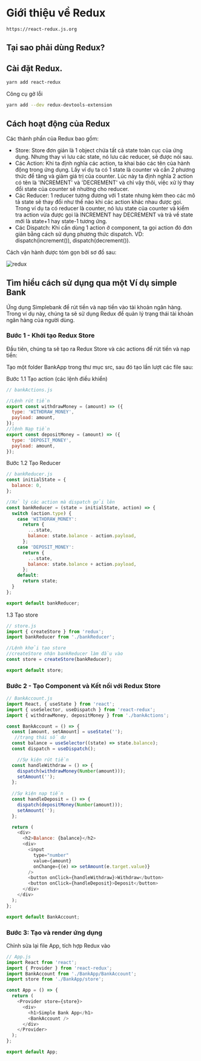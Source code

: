 # Giới thiệu về Redux

    https://react-redux.js.org


##  Tại sao phải dùng Redux?

##  Cài đặt Redux.


```bash
yarn add react-redux
```

Công cụ gở lỗi

```bash
yarn add --dev redux-devtools-extension
```

## Cách hoạt động của Redux

Các thành phần của Redux bao gồm:

- Store: Store đơn giản là 1 object chứa tất cả state toàn cục của ứng dụng. Nhưng thay vì lưu các state, nó lưu các reducer, sẽ được nói sau.
- Các Action: Khi ta định nghĩa các action, ta khai báo các tên của hành động trong ứng dụng. Lấy ví dụ ta có 1 state là counter và cần 2 phương thức để tăng và giảm giá trị của counter. Lúc này ta định nghĩa 2 action có tên là 'INCREMENT' và 'DECREMENT' và chỉ vậy thôi, việc xử lý thay đổi state của counter sẽ nhường cho reducer.
- Các Reducer: 1 reducer tương đương với 1 state nhưng kèm theo các mô tả state sẽ thay đổi như thế nào khi các action khác nhau được gọi. Trong ví dụ ta có reducer là counter, nó lưu state của counter và kiểm tra action vừa được gọi là INCREMENT hay DECREMENT và trả về state mới là state+1 hay state-1 tương ứng.
- Các Dispatch: Khi cần dùng 1 action ở component, ta gọi action đó đơn giản bằng cách sử dụng phương thức dispatch. VD: dispatch(increment()), dispatch(decrement()).


Cách vận hành được tóm gọn bởi sơ đồ sau:

![redux](https://d33wubrfki0l68.cloudfront.net/01cc198232551a7e180f4e9e327b5ab22d9d14e7/b33f4/assets/images/reduxdataflowdiagram-49fa8c3968371d9ef6f2a1486bd40a26.gif)


## Tìm hiểu cách sử dụng qua một Ví dụ simple Bank

Ứng dụng Simplebank để rút tiền và nạp tiền vào tài khoản ngân hàng. Trong ví dụ này, chúng ta sẽ sử dụng Redux để quản lý trạng thái tài khoản ngân hàng của người dùng.

### Bước 1 - Khởi tạo Redux Store

Đầu tiên, chúng ta sẽ tạo ra Redux Store và các actions để rút tiền và nạp tiền:

Tạo một folder BankApp trong thư mục src, sau đó tạo lần lượt các file sau:

Bước 1.1 Tạo action (các lệnh điều khiển)

```js
// bankActions.js

//Lệnh rút tiền
export const withdrawMoney = (amount) => ({
  type: 'WITHDRAW_MONEY',
  payload: amount,
});
//lệnh Nạp tiền
export const depositMoney = (amount) => ({
  type: 'DEPOSIT_MONEY',
  payload: amount,
});

```

Bước 1.2 Tạo Reducer

```js
// bankReducer.js
const initialState = {
  balance: 0,
};

//Xử lý các action mà dispatch gửi lên
const bankReducer = (state = initialState, action) => {
  switch (action.type) {
    case 'WITHDRAW_MONEY':
      return {
        ...state,
        balance: state.balance - action.payload,
      };
    case 'DEPOSIT_MONEY':
      return {
        ...state,
        balance: state.balance + action.payload,
      };
    default:
      return state;
  }
};

export default bankReducer;

```

1.3 Tạo store

```js
// store.js
import { createStore } from 'redux';
import bankReducer from './bankReducer';

//Lệnh khởi tạo store
//createStore nhận bankReducer làm đầu vào
const store = createStore(bankReducer);

export default store;
```

### Bước 2 - Tạo Component và Kết nối với Redux Store

```js
// BankAccount.js
import React, { useState } from 'react';
import { useSelector, useDispatch } from 'react-redux';
import { withdrawMoney, depositMoney } from './bankActions';

const BankAccount = () => {
  const [amount, setAmount] = useState('');
   //trạng thái số dư
  const balance = useSelector((state) => state.balance);
  const dispatch = useDispatch();

    //Sự kiện rút tiền
  const handleWithdraw = () => {
    dispatch(withdrawMoney(Number(amount)));
    setAmount('');
  };
  
  //Sự kiện nạp tiền
  const handleDeposit = () => {
    dispatch(depositMoney(Number(amount)));
    setAmount('');
  };

  return (
    <div>
      <h2>Balance: {balance}</h2>
      <div>
        <input
          type="number"
          value={amount}
          onChange={(e) => setAmount(e.target.value)}
        />
        <button onClick={handleWithdraw}>Withdraw</button>
        <button onClick={handleDeposit}>Deposit</button>
      </div>
    </div>
  );
};

export default BankAccount;

```

### Bước 3: Tạo và render ứng dụng

Chỉnh sửa lại file App, tích hợp Redux vào

```js
// App.js
import React from 'react';
import { Provider } from 'react-redux';
import BankAccount from './BankApp/BankAccount';
import store from './BankApp/store';

const App = () => {
  return (
    <Provider store={store}>
      <div>
        <h1>Simple Bank App</h1>
        <BankAccount />
      </div>
    </Provider>
  );
};

export default App;

```
